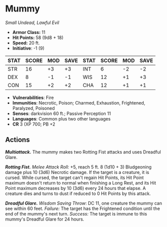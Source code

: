 # Mummy

*Small Undead, Lawful Evil*

- **Armor Class:** 11
- **Hit Points:** 58 (9d8 + 18)
- **Speed:** 20 ft.
- **Initiative**: -1 (9)

|STAT|SCORE|MOD|SAVE|STAT|SCORE|MOD|SAVE|
| --- | --- | --- | ---- |---| --- | --- | ---- |
| STR | 16 | +3 | +3 | INT | 6 | -2 | -2 |
| DEX | 8 | -1 | -1 | WIS | 12 | +1 | +3 |
| CON | 15 | +2 | +2 | CHA | 12 | +1 | +1 |

- **Vulnerabilities**: Fire
- **Immunities**: Necrotic, Poison; Charmed, Exhaustion, Frightened, Paralyzed, Poisoned
- **Senses**: darkvision 60 ft.; Passive Perception 11
- **Languages**: Common plus two other languages
- **CR** 3 (XP 700; PB +2

## Actions

***Multiattack.*** The mummy makes two Rotting Fist attacks and uses Dreadful Glare.

***Rotting Fist.*** *Melee Attack Roll:* +5, reach 5 ft. 8 (1d10 + 3) Bludgeoning damage plus 10 (3d6) Necrotic damage. If the target is a creature, it is cursed. While cursed, the target can't regain Hit Points, its Hit Point maximum doesn't return to normal when finishing a Long Rest, and its Hit Point maximum decreases by 10 (3d6) every 24 hours that elapse. A creature dies and turns to dust if reduced to 0 Hit Points by this attack.

***Dreadful Glare.*** *Wisdom Saving Throw*: DC 11, one creature the mummy can see within 60 feet. *Failure:*  The target has the Frightened condition until the end of the mummy's next turn. *Success:*  The target is immune to this mummy's Dreadful Glare for 24 hours.

